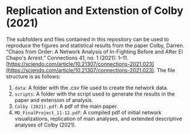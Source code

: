 # Replication and Extenstion of Colby (2021) 
The subfolders and files contained in this repository can be used to reproduce the figures and statistical results from the paper Colby, Darren. “Chaos from Order: A Network Analysis of In-Fighting Before and After El Chapo's Arrest.” Connections 41, no. 1 (2021): 1–11. [https://sciendo.com/article/10.21307/connections-2021.023](https://sciendo.com/article/10.21307/connections-2021.023). The file structure is as follows: 

1. `data`: A folder with the .csv file used to create the network data. 
2. `scripts`:  A folder with the script used to generate the results in the paper and extension of analysis.
3. `Colby (2021).pdf`: A pdf of the main paper. 
4. `MD_FinalProject_11-12.pdf`: A compiled pdf of initial network visualizations, replication of main analyses, and extended descriptive analyses of Colby (2021). 
   



